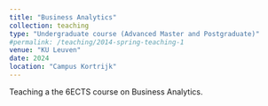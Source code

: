 ```yaml
---
title: "Business Analytics"
collection: teaching
type: "Undergraduate course (Advanced Master and Postgraduate)"
#permalink: /teaching/2014-spring-teaching-1
venue: "KU Leuven"
date: 2024
location: "Campus Kortrijk"
---
```


Teaching a the 6ECTS course on Business Analytics.